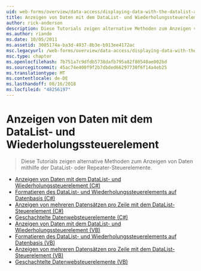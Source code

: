 ```yaml
---
uid: web-forms/overview/data-access/displaying-data-with-the-datalist-and-repeater/index
title: Anzeigen von Daten mit dem DataList- und Wiederholungssteuerelement | Microsoft-Dokumentation
author: rick-anderson
description: Diese Tutorials zeigen alternative Methoden zum Anzeigen von Daten mithilfe der DataList- oder Repeater-Steuerelemente.
ms.author: riande
ms.date: 10/05/2011
ms.assetid: 3005174a-ba3d-4937-8b3e-b913ee4172ac
msc.legacyurl: /web-forms/overview/data-access/displaying-data-with-the-datalist-and-repeater
msc.type: chapter
ms.openlocfilehash: 7b751a7c9dfdb5738dafb795a82f80540ae002bd
ms.sourcegitcommit: 45ac74e400f9f2b7dbded66297730f6f14a4eb25
ms.translationtype: MT
ms.contentlocale: de-DE
ms.lasthandoff: 08/16/2018
ms.locfileid: "48256197"
---
```

<a name="displaying-data-with-the-datalist-and-repeater"></a>Anzeigen von Daten mit dem DataList- und Wiederholungssteuerelement
====================
> Diese Tutorials zeigen alternative Methoden zum Anzeigen von Daten mithilfe der DataList- oder Repeater-Steuerelemente.


- [Anzeigen von Daten mit dem DataList- und Wiederholungssteuerelement (C#)](displaying-data-with-the-datalist-and-repeater-controls-cs.md)
- [Formatieren des DataList- und Wiederholungssteuerelements auf Datenbasis (C#)](formatting-the-datalist-and-repeater-based-upon-data-cs.md)
- [Anzeigen von mehreren Datensätzen pro Zeile mit dem DataList-Steuerelement (C#)](showing-multiple-records-per-row-with-the-datalist-control-cs.md)
- [Geschachtelte Datenwebsteuerelemente (C#)](nested-data-web-controls-cs.md)
- [Anzeigen von Daten mit dem DataList- und Wiederholungssteuerelement (VB)](displaying-data-with-the-datalist-and-repeater-controls-vb.md)
- [Formatieren des DataList- und Wiederholungssteuerelements auf Datenbasis (VB)](formatting-the-datalist-and-repeater-based-upon-data-vb.md)
- [Anzeigen von mehreren Datensätzen pro Zeile mit dem DataList-Steuerelement (VB)](showing-multiple-records-per-row-with-the-datalist-control-vb.md)
- [Geschachtelte Datenwebsteuerelemente (VB)](nested-data-web-controls-vb.md)
